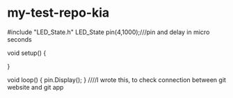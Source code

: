 # my-test-repo-kia
#include "LED_State.h"
LED_State pin(4,1000);///pin and delay in micro seconds

void setup() {

}

void loop() {
pin.Display();
}
////I wrote this, to check connection between git website and git app 
